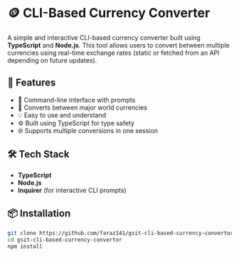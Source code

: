 # 🪙 CLI-Based Currency Converter

A simple and interactive CLI-based currency converter built using **TypeScript** and **Node.js**. This tool allows users to convert between multiple currencies using real-time exchange rates (static or fetched from an API depending on future updates).

## 🔧 Features

- 🧾 Command-line interface with prompts
- 🔁 Converts between major world currencies
- 💡 Easy to use and understand
- ⚙️ Built using TypeScript for type safety
- 🌐 Supports multiple conversions in one session

## 🛠️ Tech Stack

- **TypeScript**
- **Node.js**
- **Inquirer** (for interactive CLI prompts)

## 📦 Installation

```bash
git clone https://github.com/faraz141/gsit-cli-based-currency-convertor.git
cd gsit-cli-based-currency-convertor
npm install


